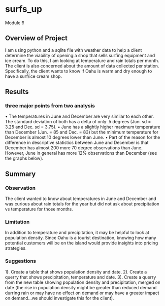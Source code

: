 # surfs_up
Module 9

## Overview of Project
I am using python and a sqlite file with weather data to help a client determine 
the viability of opening a shop that sells surfing equipment and ice cream. To do
this, I am looking at temperature and rain totals per month. The client is also
concerned about the amount of data collected per station. Specifically, the client 
wants to know if Oahu is warm and dry enough to have a surf/ice cream shop.

## Results
### three major points from two analysis 
•	The temperatures in June and December are very similar to each other. The standard 
deviation of both has a delta of only .5 degrees (Jun. sd = 3.25 and Dec. sd = 3.75).
•	June has a slightly higher maximum temperature than December (Jun. = 85 and Dec. = 
83) but the minimum temperature for December is almost 10 degrees lower than June.
•	Part of the reason for the difference in descriptive statistics between June and 
December is that December has almost 200 more 70 degree observations than June. However, 
June in general has more 12% observations than December (see the graphs below).  

## Summary
### Observation
The client wanted to know about temperatures in June and December and was curious
about rain totals for the year but did not ask about precipitation vs temperature
for those months. 

### Limitation
In addition to temperature and precipitation, it may be helpful to look at population
density. Since Oahu is a tourist destination, knowing how many potential customers
will be on the island would provide insights into pricing strategies.

### Suggestions
1). Create a table that shows population density and date.
2). Create a querry that shows precipitation, temperature and date.
3). Create a querry from the new table showing population density and
precipitation, merged on date (the rise in population density might be greater than
reduced demand durring rain or may have no effect on demand or may have a greater
impact on demand...we should investigate this for the client).